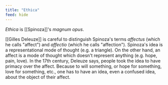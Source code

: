 ```yaml
---
title: "Ethica"
feed: hide
---
```


_Ethica_ is [[Spinoza]]'s _magnum opus_. 


[[Gilles Deleuze]] is careful to distinguish Spinoza's terms _affectus_ (which he calls "affect") and _affectio_ (which he calls "affection"). Spinoza's idea is a representational mode of thought (e.g. a triangle). On the other hand, an affect is a mode of thought which doesn't represent anything (e.g. hope, pain, love). In the 17th century, Deleuze says, people took the idea to have primacy over the affect. Because to will something, or hope for something, love for something, etc., one has to have an idea, even a confused idea, about the object of their affect. 